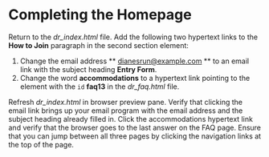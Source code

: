 # Completing the Homepage
Return to the *dr_index.html* file. Add the following two hypertext links to the **How to Join** paragraph in the second section element:
1. Change the email address ** dianesrun@example.com ** to an email link with the subject heading **Entry Form**.
2. Change the word **accommodations** to a hypertext link pointing to the element with the `id` **faq13** in the *dr_faq.html* file.

Refresh *dr_index.html* in browser preview pane. Verify that clicking the email link brings up your email program with the email address and the subject heading already filled in. Click the accommodations hypertext link and verify that the browser goes to the last answer on the FAQ page. Ensure that you can jump between all three pages by clicking the navigation links at the top of the page.